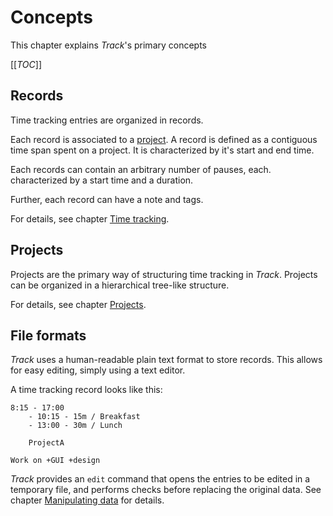 # Concepts

This chapter explains *Track*'s primary concepts

[[_TOC_]]

## Records

Time tracking entries are organized in records.

Each record is associated to a [project](#projects).
A record is defined as a  contiguous time span spent on a project.
It is characterized by it's start and end time.

Each records can contain an arbitrary number of pauses, each. characterized by a start time and a duration.

Further, each record can have a note and tags.

For details, see chapter [Time tracking](./tracking.md).

## Projects

Projects are the primary way of structuring time tracking in *Track*.
Projects can be organized in a hierarchical tree-like structure.

For details, see chapter [Projects](./projects.md).

## File formats

*Track* uses a human-readable plain text format to store records.
This allows for easy editing, simply using a text editor.

A time tracking record looks like this:

```text
8:15 - 17:00
    - 10:15 - 15m / Breakfast
    - 13:00 - 30m / Lunch
    
    ProjectA

Work on +GUI +design
```

*Track* provides an `edit` command that opens the entries to be edited in a temporary file,
and performs checks before replacing the original data.
See chapter [Manipulating data](./manipulating.md) for details.
